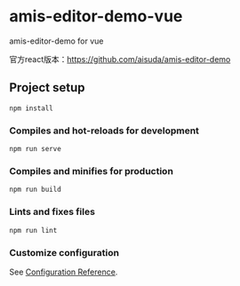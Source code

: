 # amis-editor-demo-vue

amis-editor-demo for vue

官方react版本：https://github.com/aisuda/amis-editor-demo
## Project setup
```
npm install
```

### Compiles and hot-reloads for development
```
npm run serve
```

### Compiles and minifies for production
```
npm run build
```

### Lints and fixes files
```
npm run lint
```

### Customize configuration
See [Configuration Reference](https://cli.vuejs.org/config/).


